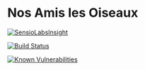 # Nos Amis les Oiseaux
[![SensioLabsInsight](https://insight.sensiolabs.com/projects/f7fd228a-c132-4ec4-aec5-eb5fa980a9e7/small.png)](https://insight.sensiolabs.com/projects/f7fd228a-c132-4ec4-aec5-eb5fa980a9e7)


[![Build Status](https://travis-ci.org/PierreSylvain/nao.svg?branch=master)](https://travis-ci.org/PierreSylvain/nao)

[![Known Vulnerabilities](https://snyk.io/test/github/pierresylvain/nao/badge.svg)](https://snyk.io/test/github/pierresylvain/nao)

